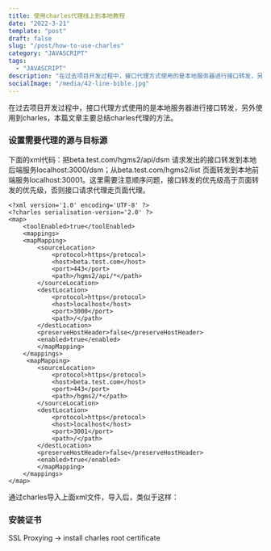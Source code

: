 ```yaml
---
title: 使用charles代理线上到本地教程
date: "2022-3-21"
template: "post"
draft: false
slug: "/post/how-to-use-charles"
category: "JAVASCRIPT"
tags:
  - "JAVASCRIPT"
description: "在过去项目开发过程中，接口代理方式使用的是本地服务器进行接口转发，另外使用到charles，本篇文章主要总结charles代理的方法。 "
socialImage: "/media/42-line-bible.jpg"
---
```


在过去项目开发过程中，接口代理方式使用的是本地服务器进行接口转发，另外使用到charles，本篇文章主要总结charles代理的方法。    





### 设置需要代理的源与目标源
下面的xml代码：把beta.test.com/hgms2/api/dsm 请求发出的接口转发到本地后端服务localhost:3000/dsm；从beta.test.com/hgms2/list 页面转发到本地前端服务localhost:30001。这里需要注意顺序问题，接口转发的优先级高于页面转发的优先级，否则接口请求代理走页面代理。
```
<?xml version='1.0' encoding='UTF-8' ?>
<?charles serialisation-version='2.0' ?>
<map>
    <toolEnabled>true</toolEnabled>
    <mappings>
    <mapMapping>
        <sourceLocation>
            <protocol>https</protocol>
            <host>beta.test.com</host>
            <port>443</port>
            <path>/hgms2/api/*</path>
        </sourceLocation>
        <destLocation>
            <protocol>https</protocol>
            <host>localhost</host>
            <port>3000</port>
            <path>/</path>
        </destLocation>
        <preserveHostHeader>false</preserveHostHeader>
        <enabled>true</enabled>
        </mapMapping>
    </mappings>
     <mapMapping>
        <sourceLocation>
            <protocol>https</protocol>
            <host>beta.test.com</host>
            <port>443</port>
            <path>/hgms2/*</path>
        </sourceLocation>
        <destLocation>
            <protocol>https</protocol>
            <host>localhost</host>
            <port>3001</port>
            <path>/</path>
        </destLocation>
        <preserveHostHeader>false</preserveHostHeader>
        <enabled>true</enabled>
        </mapMapping>
    </mappings>
</map>
```
通过charles导入上面xml文件，导入后，类似于这样：

### 安装证书
SSL Proxying -> install charles root certificate

